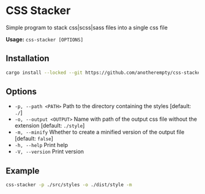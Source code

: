 # CSS Stacker

Simple program to stack css|scss|sass files into a single css file

**Usage:** `css-stacker [OPTIONS]`

## Installation

```bash
cargo install --locked --git https://github.com/anotherempty/css-stacker
```

## Options

* `-p, --path <PATH>`          Path to the directory containing the styles [default: `./`]
* `-o, --output <OUTPUT>`      Name with path of the output css file without the extension [default: `./style`]
* `-m, --minify`               Whether to create a minified version of the output file [default: `false`]
* `-h, --help`                 Print help
* `-V, --version`              Print version

## Example

```bash
css-stacker -p ./src/styles -o ./dist/style -m
```
